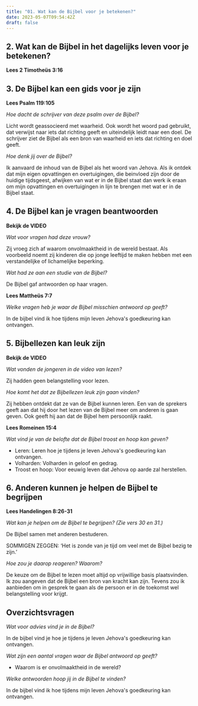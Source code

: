 ```yaml
---
title: "01. Wat kan de Bijbel voor je betekenen?"
date: 2023-05-07T09:54:42Z
draft: false
---
```


## 2. Wat kan de Bijbel in het dagelijks leven voor je betekenen?

**Lees 2 Timotheüs 3:16**

## 3. De Bijbel kan een gids voor je zijn

**Lees Psalm 119:105**

_Hoe dacht de schrijver van deze psalm over de Bijbel?_

Licht wordt geassocieerd met waarheid. Ook wordt het woord pad gebruikt, dat verwijst naar
iets dat richting geeft en uiteindelijk leidt naar een doel. De schrijver ziet de Bijbel als een bron van
waarheid en iets dat richting en doel geeft.

_Hoe denk jij over de Bijbel?_

Ik aanvaard de inhoud van de Bijbel als het woord van Jehova. Als ik ontdek dat mijn eigen opvattingen en overtuigingen,
die beinvloed zijn door de huidige tijdsgeest, afwijken van wat er in de Bijbel staat dan werk ik eraan om mijn
opvattingen en overtuigingen in lijn te brengen met wat er in de Bijbel staat.

## 4. De Bijbel kan je vragen beantwoorden

**Bekijk de VIDEO**

_Wat voor vragen had deze vrouw?_

Zij vroeg zich af waarom onvolmaaktheid in de wereld bestaat. Als voorbeeld noemt zij kinderen die op jonge leeftijd te
maken hebben met een verstandelijke of lichamelijke beperking.

_Wat had ze aan een studie van de Bijbel?_

De Bijbel gaf antwoorden op haar vragen.

**Lees Mattheüs 7:7**

_Welke vragen heb je waar de Bijbel misschien antwoord op geeft?_

In de bijbel vind ik hoe tijdens mijn leven Jehova's goedkeuring kan ontvangen.

## 5. Bijbellezen kan leuk zijn

**Bekijk de VIDEO**

_Wat vonden de jongeren in de video van lezen?_

Zij hadden geen belangstelling voor lezen.

_Hoe komt het dat ze Bijbellezen leuk zijn gaan vinden?_

Zij hebben ontdekt dat ze van de Bijbel kunnen leren. Een van de sprekers geeft aan dat hij door het lezen
van de Bijbel meer om anderen is gaan geven. Ook geeft hij aan dat de Bijbel hem persoonlijk raakt.

**Lees Romeinen 15:4**

_Wat vind je van de belofte dat de Bijbel troost en hoop kan geven?_

- Leren: Leren hoe je tijdens je leven Jehova's goedkeuring kan ontvangen.
- Volharden: Volharden in geloof en gedrag.
- Troost en hoop: Voor eeuwig leven dat Jehova op aarde zal herstellen.

## 6. Anderen kunnen je helpen de Bijbel te begrijpen

**Lees Handelingen 8:26-31**

_Wat kan je helpen om de Bijbel te begrijpen? (Zie vers 30 en 31.)_

De Bijbel samen met anderen bestuderen.

SOMMIGEN ZEGGEN: ‘Het is zonde van je tijd om veel met de Bijbel bezig te zijn.’

_Hoe zou je daarop reageren? Waarom?_

De keuze om de Bijbel te lezen moet altijd op vrijwillige basis plaatsvinden. Ik zou aangeven dat de Bijbel een
bron van kracht kan zijn. Tevens zou ik aanbieden om in gesprek te gaan als de persoon er in de toekomst wel
belangstelling voor krijgt.

## Overzichtsvragen

_Wat voor advies vind je in de Bijbel?_

In de bijbel vind je hoe je tijdens je leven Jehova's goedkeuring kan ontvangen.

_Wat zijn een aantal vragen waar de Bijbel antwoord op geeft?_

- Waarom is er onvolmaaktheid in de wereld?

_Welke antwoorden hoop jij in de Bijbel te vinden?_

In de bijbel vind ik hoe tijdens mijn leven Jehova's goedkeuring kan ontvangen.
